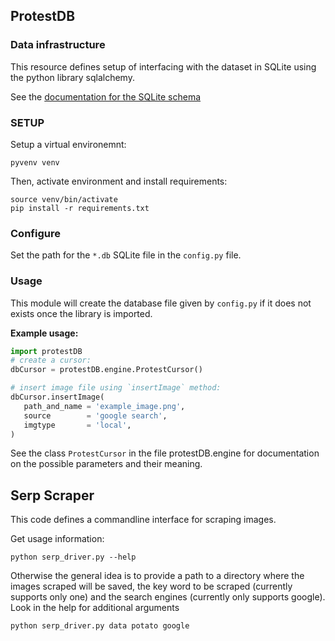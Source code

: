 
## ProtestDB

### Data infrastructure
This resource defines setup of interfacing with the dataset in SQLite
using the python library sqlalchemy.

See the [documentation for the SQLite schema](https://drive.google.com/file/d/19qylIx8-6J9nAEF1DTEQOOJ9QJUFX_mo/view?usp=sharing)

### SETUP

Setup a virtual environemnt:
```
pyvenv venv
```
Then, activate environment and install requirements:
```
source venv/bin/activate
pip install -r requirements.txt
```


### Configure
Set the path for the `*.db` SQLite file in the `config.py` file.

### Usage
This module will create the database file given by `config.py` if it does not exists
once the library is imported.

**Example usage:**
```python
import protestDB
# create a cursor:
dbCursor = protestDB.engine.ProtestCursor()

# insert image file using `insertImage` method:
dbCursor.insertImage(
   path_and_name = 'example_image.png',
   source        = 'google search',
   imgtype       = 'local',
)
```

See the class `ProtestCursor` in the file protestDB.engine for
documentation on the possible parameters and their meaning.



## Serp Scraper

This code defines a commandline interface for scraping images.

Get usage information:
```
python serp_driver.py --help
```
Otherwise the general idea is to provide a path to a directory where the images
scraped will be saved, the key word to be scraped (currently supports only one)
and the search engines (currently only supports google). Look in the help for 
additional arguments
```
python serp_driver.py data potato google
```

